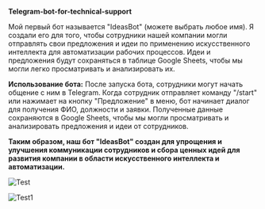 **Telegram-bot-for-technical-support**

Мой первый бот называется "IdeasBot" (можете выбрать любое имя). Я создали его для того, чтобы сотрудники нашей компании могли отправлять свои предложения и идеи по 
применению искусственного интеллекта для автоматизации рабочих процессов. 
Идеи и предложения будут сохраняться в таблице Google Sheets, чтобы мы могли легко просматривать и анализировать их.


**Использование бота:**
После запуска бота, сотрудники могут начать общение с ним в Telegram.
Когда сотрудник отправляет команду "/start" или нажимает на кнопку "Предложение" в меню, бот начинает диалог для получения ФИО, должности и заявки.
Полученные данные сохраняются в Google Sheets, чтобы мы могли просматривать и анализировать предложения и идеи от сотрудников.

**Таким образом, наш бот "IdeasBot" создан для упрощения и улучшения коммуникации сотрудников и сбора ценных идей для развития компании в области искусственного интеллекта и автоматизации.**


![Test](https://github.com/kmsmlengineer/Telegram-bot-for-technical-support/assets/86304910/736ac4b7-80ef-4e87-8d88-6a8811f6e313)


![Test1](https://github.com/kmsmlengineer/Telegram-bot-for-technical-support/assets/86304910/29b1b93f-801c-419c-ba97-d6633c85fa6d)

